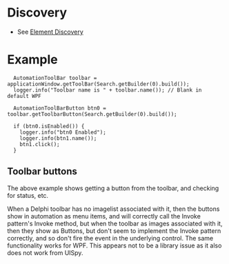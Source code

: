 # Discovery 
* See [Element Discovery](element-discovery.md)

# Example

```
  AutomationToolBar toolbar = applicationWindow.getToolBar(Search.getBuilder(0).build());
  logger.info("Toolbar name is " + toolbar.name()); // Blank in default WPF

  AutomationToolBarButton btn0 = toolbar.getToolbarButton(Search.getBuilder(0).build());

  if (btn0.isEnabled()) {
    logger.info("btn0 Enabled");
    logger.info(btn1.name());
    btn1.click();
  }
```

## Toolbar buttons

The above example shows getting a button from the toolbar, and checking for status, etc.

When a Delphi toolbar has no imagelist associated with it, then the buttons show in automation as menu items, and will correctly call the Invoke pattern's Invoke method, but when the toolbar as images associated with it, then they show as Buttons, but don't seem to implement the Invoke pattern correctly, and so don't fire the event in the underlying control. The same functionality works for WPF.
This appears not to be a library issue as it also does not work from UISpy.
